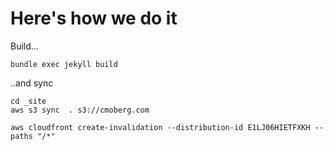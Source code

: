 # Here's how we do it

Build...

```shell
bundle exec jekyll build
```

..and sync

```shell
cd _site
aws s3 sync  . s3://cmoberg.com

aws cloudfront create-invalidation --distribution-id E1LJ06HIETFXKH --paths "/*"
```
